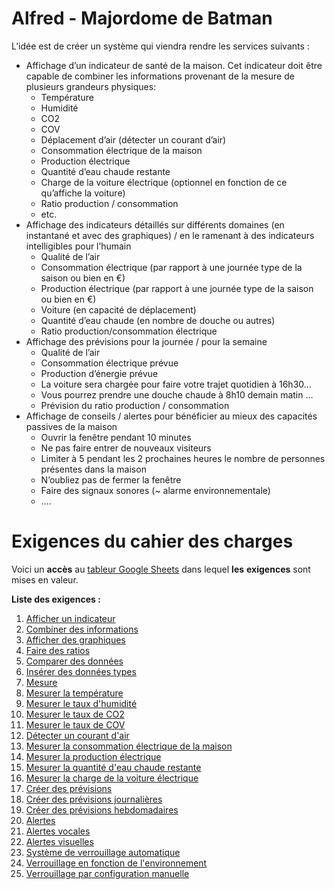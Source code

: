 # Alfred - Majordome de Batman

L’idée est de créer un système qui viendra rendre les services suivants :

- Affichage d’un indicateur de santé de la maison. Cet indicateur doit être capable de combiner les informations provenant de la mesure de plusieurs grandeurs physiques:
  - Température
  - Humidité
  - CO2
  - COV
  - Déplacement d’air (détecter un courant d’air)
  - Consommation électrique de la maison
  - Production électrique
  - Quantité d’eau chaude restante 
  - Charge de la voiture électrique (optionnel en fonction de ce qu’affiche la voiture)
  - Ratio production / consommation
  - etc.
- Affichage des indicateurs détaillés sur différents domaines (en instantané et avec des graphiques) / en le ramenant à des indicateurs intelligibles pour l’humain 
  - Qualité de l’air 
  - Consommation électrique (par rapport à une journée type de la saison ou bien en €)
  - Production électrique (par rapport à une journée type de la saison ou bien en €)
  - Voiture (en capacité de déplacement)
  - Quantité d’eau chaude (en nombre de douche ou autres)
  - Ratio production/consommation électrique
- Affichage des prévisions pour la journée / pour la semaine
  - Qualité de l’air
  - Consommation électrique prévue
  - Production d’énergie prévue
  - La voiture sera chargée pour faire votre trajet quotidien à 16h30…
  - Vous pourrez prendre une douche chaude à 8h10 demain matin …
  - Prévision du ratio production / consommation
- Affichage de conseils / alertes pour bénéficier au mieux des capacités passives de la maison
  - Ouvrir la fenêtre pendant 10 minutes
  - Ne pas faire entrer de nouveaux visiteurs
  - Limiter à 5 pendant les 2 prochaines heures le nombre de personnes présentes dans la maison
  - N’oubliez pas de fermer la fenêtre
  - Faire des signaux sonores (~ alarme environnementale)
  - ….

# Exigences du cahier des charges

Voici un **accès** au [tableur Google Sheets](https://bit.ly/2NaqEEY) dans lequel **les** **exigences** sont mises en valeur. 

**Liste des exigences :** 
1. [Afficher un indicateur](https://docs.google.com/spreadsheets/d/1QO8YWqOLj1kR1SySYSeu70GplX7kD6NAzeptP_iFG5k/edit#gid=0&range=A2)
2. [Combiner des informations](https://docs.google.com/spreadsheets/d/1QO8YWqOLj1kR1SySYSeu70GplX7kD6NAzeptP_iFG5k/edit#gid=0&range=A3)
3. [Afficher des graphiques](https://docs.google.com/spreadsheets/d/1QO8YWqOLj1kR1SySYSeu70GplX7kD6NAzeptP_iFG5k/edit#gid=0&range=A4)
4. [Faire des ratios](https://docs.google.com/spreadsheets/d/1QO8YWqOLj1kR1SySYSeu70GplX7kD6NAzeptP_iFG5k/edit#gid=0&range=A5)
5. [Comparer des données](https://docs.google.com/spreadsheets/d/1QO8YWqOLj1kR1SySYSeu70GplX7kD6NAzeptP_iFG5k/edit#gid=0&range=A6)
6. [Insérer des données types](https://docs.google.com/spreadsheets/d/1QO8YWqOLj1kR1SySYSeu70GplX7kD6NAzeptP_iFG5k/edit#gid=0&range=A7)
7. [Mesure](https://docs.google.com/spreadsheets/d/1QO8YWqOLj1kR1SySYSeu70GplX7kD6NAzeptP_iFG5k/edit#gid=0&range=A8)
8. [Mesurer la température](https://docs.google.com/spreadsheets/d/1QO8YWqOLj1kR1SySYSeu70GplX7kD6NAzeptP_iFG5k/edit#gid=0&range=A9)
9.  [Mesurer le taux d'humidité](https://docs.google.com/spreadsheets/d/1QO8YWqOLj1kR1SySYSeu70GplX7kD6NAzeptP_iFG5k/edit#gid=0&range=A10)
10. [Mesurer le taux de CO2](https://docs.google.com/spreadsheets/d/1QO8YWqOLj1kR1SySYSeu70GplX7kD6NAzeptP_iFG5k/edit#gid=0&range=A11)
11. [Mesurer le taux de COV](https://docs.google.com/spreadsheets/d/1QO8YWqOLj1kR1SySYSeu70GplX7kD6NAzeptP_iFG5k/edit#gid=0&range=A12)
12. [Détecter un courant d'air](https://docs.google.com/spreadsheets/d/1QO8YWqOLj1kR1SySYSeu70GplX7kD6NAzeptP_iFG5k/edit#gid=0&range=A13)
13. [Mesurer la consommation électrique de la maison](https://docs.google.com/spreadsheets/d/1QO8YWqOLj1kR1SySYSeu70GplX7kD6NAzeptP_iFG5k/edit#gid=0&range=A14)
14. [Mesurer la production électrique](https://docs.google.com/spreadsheets/d/1QO8YWqOLj1kR1SySYSeu70GplX7kD6NAzeptP_iFG5k/edit#gid=0&range=A15)
15. [Mesurer la quantité d'eau chaude restante](https://docs.google.com/spreadsheets/d/1QO8YWqOLj1kR1SySYSeu70GplX7kD6NAzeptP_iFG5k/edit#gid=0&range=A16)
16. [Mesurer la charge de la voiture électrique](https://docs.google.com/spreadsheets/d/1QO8YWqOLj1kR1SySYSeu70GplX7kD6NAzeptP_iFG5k/edit#gid=0&range=A17)
17. [Créer des prévisions](https://docs.google.com/spreadsheets/d/1QO8YWqOLj1kR1SySYSeu70GplX7kD6NAzeptP_iFG5k/edit#gid=0&range=A18)
18. [Créer des prévisions journalières](https://docs.google.com/spreadsheets/d/1QO8YWqOLj1kR1SySYSeu70GplX7kD6NAzeptP_iFG5k/edit#gid=0&range=A19)
19. [Créer des prévisions hebdomadaires](https://docs.google.com/spreadsheets/d/1QO8YWqOLj1kR1SySYSeu70GplX7kD6NAzeptP_iFG5k/edit#gid=0&range=A20)
20. [Alertes](https://docs.google.com/spreadsheets/d/1QO8YWqOLj1kR1SySYSeu70GplX7kD6NAzeptP_iFG5k/edit#gid=0&range=A21)
21. [Alertes vocales](https://docs.google.com/spreadsheets/d/1QO8YWqOLj1kR1SySYSeu70GplX7kD6NAzeptP_iFG5k/edit#gid=0&range=A22)
22. [Alertes visuelles](https://docs.google.com/spreadsheets/d/1QO8YWqOLj1kR1SySYSeu70GplX7kD6NAzeptP_iFG5k/edit#gid=0&range=A23)
23. [Système de verrouillage automatique](https://docs.google.com/spreadsheets/d/1QO8YWqOLj1kR1SySYSeu70GplX7kD6NAzeptP_iFG5k/edit#gid=0&range=A24)
24. [Verrouillage en fonction de l'environnement](https://docs.google.com/spreadsheets/d/1QO8YWqOLj1kR1SySYSeu70GplX7kD6NAzeptP_iFG5k/edit#gid=0&range=A25)
25. [Verrouillage par configuration manuelle](https://docs.google.com/spreadsheets/d/1QO8YWqOLj1kR1SySYSeu70GplX7kD6NAzeptP_iFG5k/edit#gid=0&range=A26)